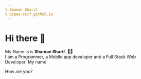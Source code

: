 ```yaml
---
% Shaman Sharif
% pieas-asif.github.io
---
```


# Hi there 👋

My Name is is __Shaman Sharif__. 🧛‍♂️  
I am a Programmer, a Mobile app developer and a Full Stack Web Developer. My name 

How are you?

